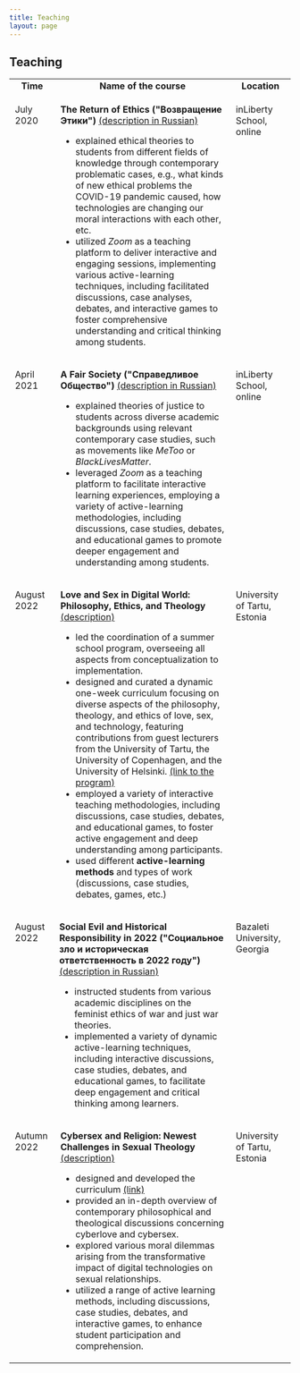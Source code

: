 ```yaml
---
title: Teaching
layout: page
---
```


<h2>Teaching</h2>

<table style="width: auto; border-collapse: collapse; border: none;">
	
  <tr>
    <td align="center" style="padding-left: 10px; padding-right: 10px;"><b>Time</b></td>
    <td align="center" style="padding-left: 10px; padding-right: 10px;"><b>Name of the course</b></td>
    <td align="center" style="padding-left: 10px; padding-right: 10px;"><b>Location</b></td>
  </tr>
	
  <tr>
    <td style="padding-left: 10px; padding-right: 10px; vertical-align: top;"><p>July 2020</p></td>
    <td style="padding-left: 10px; padding-right: 10px;">
		<p><b>The Return of Ethics ("Возвращение Этики")</b> <a href="https://www.inliberty.ru/ithink-ethics/">(description in Russian)</a></p>
	<p><ul>
		<li>explained ethical theories to students from different fields of knowledge through contemporary problematic cases, e.g., what kinds of new ethical problems the COVID-19 pandemic caused, how technologies are changing our moral interactions with each other, etc.</li>
		<li>utilized <i>Zoom</i> as a teaching platform to deliver interactive and engaging sessions, implementing various active-learning techniques, including facilitated discussions, case analyses, debates, and interactive games to foster comprehensive understanding and critical thinking among students.</li>
	</ul></p>
	</td>
    <td style="padding-left: 10px; padding-right: 10px; vertical-align: top;"><p>inLiberty School, online</p></td>
  </tr>
  
 <tr>
    <td style="padding-left: 10px; padding-right: 10px; vertical-align: top;"><p>April 2021</p></td>
    <td style="padding-left: 10px; padding-right: 10px;">
		<p><b>A Fair Society ("Справедливое Общество")</b> <a href="https://www.inliberty.ru/schools-justice/">(description in Russian)</a></p>
	<p><ul>
		<li>explained theories of justice to students across diverse academic backgrounds using relevant contemporary case studies, such as movements like <i>MeToo</i> or <i>BlackLivesMatter</i>.</li>
		<li>leveraged <i>Zoom</i> as a teaching platform to facilitate interactive learning experiences, employing a variety of active-learning methodologies, including discussions, case studies, debates, and educational games to promote deeper engagement and understanding among students.</li>
	</ul>
</p>
	</td>
    <td style="padding-left: 10px; padding-right: 10px; vertical-align: top;"><p>inLiberty School, online</p></td>
  </tr>

  <tr>
   <td style="padding-left: 10px; padding-right: 10px; vertical-align: top;"><p>August 2022</p></td>
<td style="padding-left: 10px; padding-right: 10px;">
		<p><b>Love and Sex in Digital World: Philosophy, Ethics, and Theology</b> <a href="https://ut.ee/et/node/137447">(description)</a></p>
	<p><ul>
		<li>led the coordination of a summer school program, overseeing all aspects from conceptualization to implementation.</li>
		<li>designed and curated a dynamic one-week curriculum focusing on diverse aspects of the philosophy, theology, and ethics of love, sex, and technology, featuring contributions from guest lecturers from the University of Tartu, the University of Copenhagen, and the University of Helsinki. <a href="https://drive.google.com/file/d/1EkvTOpuWoX5ZbV2ho9Y7LOBohT87Bjq5/view?usp=sharing">(link to the program)</a></li>
		<li>employed a variety of interactive teaching methodologies, including discussions, case studies, debates, and educational games, to foster active engagement and deep understanding among participants.</li>
		<li>used different <b>active-learning methods</b> and types of work (discussions, case studies, debates, games, etc.)</li>
	</ul>
</p>
	</td>
   <td style="padding-left: 10px; padding-right: 10px; vertical-align: top;"><p>University of Tartu, Estonia</p></td>
  </tr>

  <tr>
    <td style="padding-left: 10px; padding-right: 10px; vertical-align: top;"><p>August 2022</p></td>
    <td>
		<p><b>Social Evil and Historical Responsibility in 2022 ("Социальное зло и историческая ответственность в 2022 году")</b> <a href="https://bazaleti.notion.site/2022-b8ba8404dc074cd9aba4f956d3753b42#174fc8375cbf4d609fbeed31ac981446">(description in Russian)</a></p>
	<p><ul>
		<li>instructed students from various academic disciplines on the feminist ethics of war and just war theories.</li>
		<li>implemented a variety of dynamic active-learning techniques, including interactive discussions, case studies, debates, and educational games, to facilitate deep engagement and critical thinking among learners.</li>
	</ul>
</p>
	</td>
    <td style="padding-left: 10px; padding-right: 10px; vertical-align: top;"><p>Bazaleti University, Georgia</p></td>
  </tr>
  
   <tr>
    <td style="padding-left: 10px; padding-right: 10px; vertical-align: top;"><p>Autumn 2022</p></td>
   <td style="padding-left: 10px; padding-right: 10px;">
		<p><b>Cybersex and Religion: Newest Challenges in Sexual Theology</b> <a href="https://ut.ee/et/node/137447">(description)</a></p>
	<p><ul>
		<li>designed and developed the curriculum <a href="https://drive.google.com/file/d/1lBmRxsH46rFjLhsKWp0Xq92KIvetE1_x/view?usp=sharing">(link)</a></li>
		<li>provided an in-depth overview of contemporary philosophical and theological discussions concerning cyberlove and cybersex. </li>
		<li>explored various moral dilemmas arising from the transformative impact of digital technologies on sexual relationships.</li>
		<li>utilized a range of active learning methods, including discussions, case studies, debates, and interactive games, to enhance student participation and comprehension.</li>
	</ul>
</p>
	</td>
    <td style="padding-left: 10px; padding-right: 10px; vertical-align: top;"><p>University of Tartu, Estonia</p></td>
  </tr>
</table>

